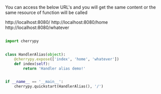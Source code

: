 You can access the below URL's and you will get the same content or the same resource of function will be called

http://localhost:8080/
http://localhost:8080/home
http://localhost:8080/whatever

```python

import cherrypy


class HandlerAlias(object):
    @cherrypy.expose(['index', 'home', 'whatever'])
    def index(self):
        return 'Handler alias demo!'


if __name__ == '__main__':
    cherrypy.quickstart(HandlerAlias(), '/')

```